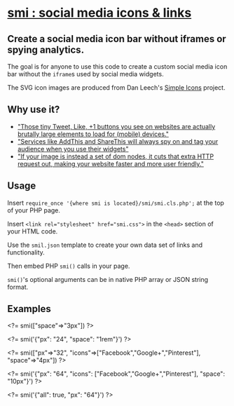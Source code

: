 # [smi : social media icons &amp; links](http://nevvix.com/smi)

## Create a social media icon bar without iframes or spying analytics.

The goal is for anyone to use this code to create a custom social media icon bar without the `iframe`s used by social media widgets.

The SVG icon images are produced from Dan Leech's [Simple Icons](https://simpleicons.org/) project.

## Why use it?

* ["Those tiny Tweet, Like, +1 buttons you see on websites are actually brutally large elements to load for (mobile) devices."](http://zurb.com/article/883/small-painful-buttons-why-social-media-bu)
* ["Services like AddThis and ShareThis will always spy on and tag your audience when you use their widgets"](http://ma.tt/2014/07/canvas-fingerprinting-addthis)
* ["If your image is instead a set of dom nodes, it cuts that extra HTTP request out, making your website faster and more user friendly."](http://code.tutsplus.com/articles/why-arent-you-using-svg--net-25414)

## Usage

Insert `require_once '{where smi is located}/smi/smi.cls.php';` at the top of your PHP page.

Insert `<link rel="stylesheet" href="smi.css">` in the `<head>` section of your HTML code.

Use the `smil.json` template to create your own data set of links and functionality.

Then embed PHP `smi()` calls in your page.

`smi()`'s optional arguments can be in native PHP array or JSON string format.

## Examples

&lt;?= smi(["space"=>"3px"]) ?&gt;

&lt;?= smi('{"px": "24", "space": "1rem"}') ?&gt;

&lt;?= smi(["px"=>"32", "icons"=>["Facebook","Google+","Pinterest"], "space"=>"4px"]) ?&gt;

&lt;?= smi('{"px": "64", "icons": ["Facebook","Google+","Pinterest"], "space": "10px"}') ?&gt;

&lt;?= smi('{"all": true, "px": "64"}') ?&gt;
